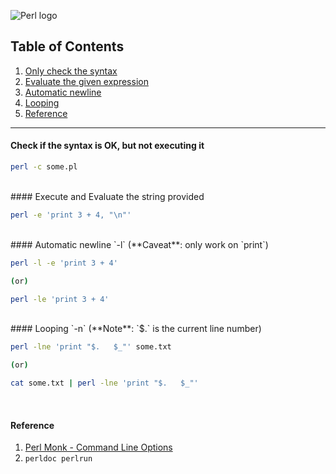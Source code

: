 ![Perl logo](https://www.brandeps.com/logo-download/P/Perl-01.png)

## Table of Contents
1. [Only check the syntax](https://github.com/ZeroSword-X/programming/tree/master/perl/cmdline#check-if-the-syntax-is-ok-but-not-executing-it)
1. [Evaluate the given expression](https://github.com/ZeroSword-X/programming/tree/master/perl/cmdline#execute-and-evaluate-the-string-provided)
1. [Automatic newline](https://github.com/ZeroSword-X/programming/tree/master/perl/cmdline#automatic-newline--l---caveat-only-work-on-print)
1. [Looping](https://github.com/ZeroSword-X/programming/tree/master/perl/cmdline#looping--n---note--is-the-current-line-number)
1. [Reference](https://github.com/ZeroSword-X/programming/tree/master/perl/cmdline#reference)

---

#### Check if the syntax is OK, but not executing it

```bash
perl -c some.pl
```
<br>
#### Execute and Evaluate the string provided

```bash
perl -e 'print 3 + 4, "\n"'
```
<br>
#### Automatic newline `-l`   (**Caveat**: only work on `print`)

```bash
perl -l -e 'print 3 + 4'

(or)

perl -le 'print 3 + 4'
``` 
<br>
#### Looping `-n`   (**Note**: `$.` is the current line number)

```bash
perl -lne 'print "$.   $_"' some.txt

(or)

cat some.txt | perl -lne 'print "$.   $_"'
```

<br>

#### Reference
1. [Perl Monk - Command Line Options](https://www.perlmonks.com/?node_id=324749)
1. `perldoc perlrun`
